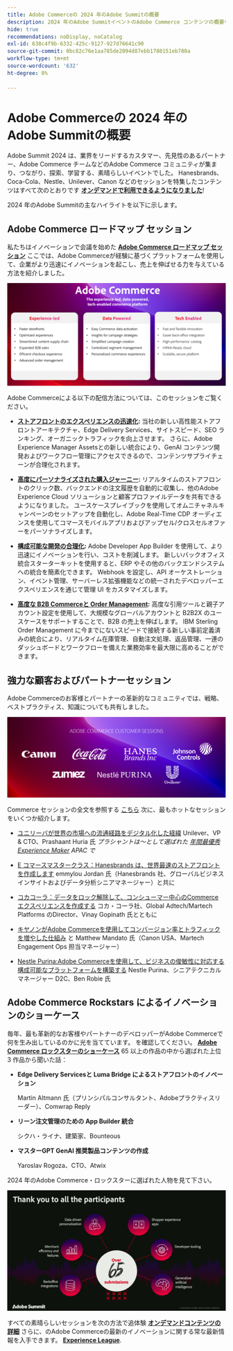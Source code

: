 ```yaml
---
title: Adobe Commerceの 2024 年のAdobe Summitの概要
description: 2024 年のAdobe SummitイベントのAdobe Commerce コンテンツの概要を確認します。
hide: true
recommendations: noDisplay, noCatalog
exl-id: 638c4f9b-6332-425c-9127-927d76641c90
source-git-commit: 0bc82c76e1aa785de2094d87ebb1780151eb780a
workflow-type: tm+mt
source-wordcount: '632'
ht-degree: 0%

---
```


# Adobe Commerceの 2024 年のAdobe Summitの概要

Adobe Summit 2024 は、業界をリードするカスタマー、先見性のあるパートナー、Adobe Commerce チームなどのAdobe Commerce コミュニティが集まり、つながり、探索、学習する、素晴らしいイベントでした。 Hanesbrands、Coca-Cola、Nestle、Unilever、Canon などのセッションを特集したコンテンツはすべて次のとおりです [**オンデマンドで利用できるようになりました**](https://business.adobe.com/summit/2024/sessions.html?Track=Commerce)!

2024 年のAdobe Summitの主なハイライトを以下に示します。

## Adobe Commerce ロードマップ セッション

私たちはイノベーションで会議を始めた [**Adobe Commerce ロードマップ セッション**](https://business.adobe.com/summit/2024/sessions/adobe-commerce-2024-product-roadmap-review-s432.html) ここでは、Adobe Commerceが経験に基づくプラットフォームを使用して、企業がより迅速にイノベーションを起こし、売上を伸ばせる力を与えている方法を紹介しました。

![コンピューターのスクリーンショット](../../assets/events/image1.png)

Adobe Commerceによる以下の配信方法については、このセッションをご覧ください。

- **[ストアフロントのエクスペリエンスの迅速化](https://experienceleague.adobe.com/developer/commerce/storefront/):** 当社の新しい高性能ストアフロントアーキテクチャ、Edge Delivery Services、サイトスピード、SEO ランキング、オーガニックトラフィックを向上させます。 さらに、Adobe Experience Manager Assetsとの新しい統合により、GenAI コンテンツ開発およびワークフロー管理にアクセスできるので、コンテンツサプライチェーンが合理化されます。

- **[高度にパーソナライズされた購入ジャーニー](https://experienceleague.adobe.com/en/docs/commerce-admin/customers/customers-menu/personalize-scale):** リアルタイムのストアフロントのクリック数、バックエンドの注文履歴を自動的に収集し、他のAdobe Experience Cloud ソリューションと顧客プロファイルデータを共有できるようになりました。 ユースケースプレイブックを使用してオムニチャネルキャンペーンのセットアップを自動化し、Adobe Real-Time CDP オーディエンスを使用してコマースモバイルアプリおよびアップセル/クロスセルオファーをパーソナライズします。

- **[構成可能な開発の合理化](https://developer.adobe.com/commerce/extensibility/app-development/learning-path/):** Adobe Developer App Builder を使用して、より迅速にイノベーションを行い、コストを削減します。 新しいバックオフィス統合スターターキットを使用すると、ERP やその他のバックエンドシステムへの統合を簡素化できます。 Webhook を設定し、API オーケストレーション、イベント管理、サーバーレス拡張機能などの統一されたデベロッパーエクスペリエンスを通じて管理 UI をカスタマイズします。

- **[高度な B2B Commerceと Order Management](https://experienceleague.adobe.com/en/docs/commerce-admin/b2b/introduction):** 高度な引用ツールと親子アカウント設定を使用して、大規模なグローバルアカウントと B2B2X のユースケースをサポートすることで、B2B の売上を伸ばします。 IBM Sterling Order Management に今までにないスピードで接続する新しい事前定義済みの統合により、リアルタイム在庫管理、自動注文処理、返品管理、一連のダッシュボードとワークフローを備えた業務効率を最大限に高めることができます。

## 強力な顧客およびパートナーセッション

Adobe Commerceのお客様とパートナーの革新的なコミュニティでは、戦略、ベストプラクティス、知識についても共有しました。

![紫色の背景にロゴのグループ](../../assets/events/image2.png)

Commerce セッションの全文を参照する [こちら](https://business.adobe.com/summit/2024/sessions.html?Track=Commerce) 次に、最もホットなセッションをいくつか紹介します。

- [ユニリーバが世界の市場への流通経路をデジタル化した経緯](https://business.adobe.com/summit/2024/sessions/how-unilever-digitized-its-distributive-trade-rout-s430.html) Unilever、VP &amp; CTO、Prashaant Huria 氏 *プラシャントは～として選ばれた [年間最優秀 Experience Maker](https://www.adobeexperienceawards.com/stories2024) APAC で*

- [E コマースマスタークラス：Hanesbrands は、世界最速のストアフロントを作成します](https://business.adobe.com/summit/2024/sessions/ecomm-masterclass-hanesbrands-creates-the-worlds-f-s435.html) emmylou Jordan 氏（Hanesbrands 社、グローバルビジネスインサイトおよびデータ分析シニアマネージャー）と共に

- [コカコーラ：データをロック解除して、コンシューマー中心のCommerce エクスペリエンスを作成する](https://business.adobe.com/summit/2024/sessions/cocacola-unlocking-data-to-create-consumercentric-s434.html) コカ・コーラ社、Global Adtech/Martech Platforms のDirector、Vinay Gopinath 氏とともに

- [キヤノンがAdobe Commerceを使用してコンバージョン率とトラフィックを増やした仕組み](https://business.adobe.com/summit/2024/sessions/how-canon-increased-conversion-rates-and-traffic-u-s438.html) と Matthew Mandato 氏（Canon USA、Martech Engagement Ops 担当マネージャー）

- [Nestle Purina:Adobe Commerceを使用して、ビジネスの俊敏性に対応する構成可能なプラットフォームを構築する](https://business.adobe.com/summit/2024/sessions/purina-takes-composable-commerce-approach-to-boost-s437.html) Nestle Purina、シニアテクニカルマネージャー D2C、Ben Robie 氏

## Adobe Commerce Rockstars によるイノベーションのショーケース

毎年、最も革新的なお客様やパートナーのデベロッパーがAdobe Commerceで何を生み出しているのかに光を当てています。 を確認してください。 **[Adobe Commerce ロックスターのショーケース](https://business.adobe.com/summit/2024/sessions/adobe-commerce-rockstar-showcase-s431.html)** 65 以上の作品の中から選ばれた上位 3 作品から聞いた話：

- **Edge Delivery Servicesと Luma Bridge によるストアフロントのイノベーション**

  Martin Altmann 氏（プリンシパルコンサルタント、Adobeプラクティスリーダー）、Comwrap Reply

- **リーン注文管理のための App Builder 統合**

  シクハ・ライナ、建築家、Bounteous

- **マスターGPT GenAI 推奨製品コンテンツの作成**

  Yaroslav Rogoza、CTO、Atwix

2024 年のAdobe Commerce・ロックスターに選ばれた人物を見て下さい。

![白いテキストとアイコンを含む黒い背景のスクリーンショット](../../assets/events/image3.png)

すべての素晴らしいセッションを次の方法で追体験 **[オンデマンドコンテンツの詳細](https://business.adobe.com/summit/2024/sessions.html?Track=Commerce)** さらに、のAdobe Commerceの最新のイノベーションに関する常な最新情報を入手できます。 [**Experience League**](https://experienceleague.adobe.com/en/docs/commerce-operations/release/latest).
